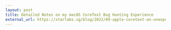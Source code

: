 ```yaml
---
layout: post
title: Detailed Notes on my macOS CoreText Bug Hunting Experience
external_url: https://starlabs.sg/blog/2022/09-apple-coretext-an-unexpected-journey-to-learn-about-failure
---
```


